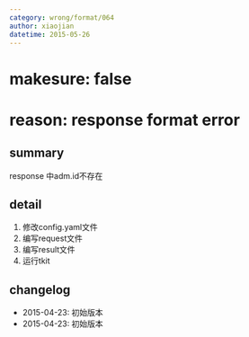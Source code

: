 ```yaml
---
category: wrong/format/064
author: xiaojian
datetime: 2015-05-26
---
```


# makesure: false
# reason: response format error

## summary

response 中adm.id不存在

## detail

1. 修改config.yaml文件
1. 编写request文件
1. 编写result文件
1. 运行tkit

## changelog

- 2015-04-23: 初始版本
- 2015-04-23: 初始版本
